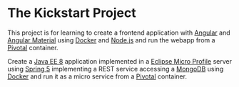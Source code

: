 # The Kickstart Project

This project is for learning to create a frontend application with [Angular](https://www.angular.io) and [Angular Material](https://material.angular.io/) using [Docker](https://www.docker.com) and [Node.js](https://nodejs.org) and run the webapp from a [Pivotal](https://pivotal.io/) container.

Create a [Java EE 8](http://www.oracle.com/technetwork/java/javaee/overview/index.html) application implemented in a [Eclipse Micro Profile](https://projects.eclipse.org/projects/technology.microprofile) server using [Spring 5](https://spring.io/) implementing a REST service accessing a [MongoDB](https://www.mongodb.com/) using [Docker](https://www.docker.com) and run it as a micro service from a [Pivotal](https://pivotal.io/) container.
